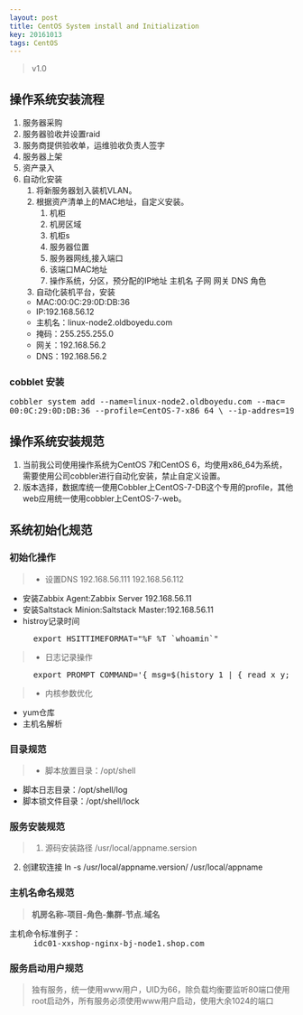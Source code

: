 ```yaml
---
layout: post
title: CentOS System install and Initialization
key: 20161013
tags: CentOS
---
```



>    v1.0

## 操作系统安装流程
1. 服务器采购
2. 服务器验收并设置raid
3. 服务商提供验收单，运维验收负责人签字
4. 服务器上架
5. 资产录入
6. 自动化安装 
     1. 将新服务器划入装机VLAN。
     2. 根据资产清单上的MAC地址，自定义安装。
        1. 机柜
        2. 机房区域
        3. 机柜s
        4. 服务器位置
        5. 服务器网线,接入端口
        6. 该端口MAC地址
        7. 操作系统，分区，预分配的IP地址 主机名 子网 网关 DNS 角色
     3. 自动化装机平台，安装
      - MAC:00:0C:29:0D:DB:36
      - IP:192.168.56.12
      - 主机名：linux-node2.oldboyedu.com
      - 掩码：255.255.255.0
      - 网关：192.168.56.2 
      - DNS：192.168.56.2 

### cobblet 安装
<pre>
cobbler system add --name=linux-node2.oldboyedu.com --mac=
00:0C:29:0D:DB:36 --profile=CentOS-7-x86_64 \ --ip-addres=192.168.56.12 --subnet=255.255.255.0 --gateway=192.168.56.2  --interface=eth0 --static=1 --hostname=linux_noed2.oldboyedu.com --name-servers="192.168.56.2"  --kickstart=/var/cobbler/kickstarts/CentOS-7-x86_64.cfg
</pre>

## 操作系统安装规范
   1. 当前我公司使用操作系统为CentOS 7和CentOS 6，均使用x86_64为系统，需要使用公司cobbler进行自动化安装，禁止自定义设置。
   2. 版本选择，数据库统一使用Cobbler上CentOS-7-DB这个专用的profile，其他web应用统一使用cobbler上CentOS-7-web。

## 系统初始化规范

### 初始化操作

>- 设置DNS 192.168.56.111 192.168.56.112
- 安装Zabbix Agent:Zabbix Server 192.168.56.11
- 安装Saltstack Minion:Saltstack Master:192.168.56.11
- histroy记录时间

<pre>
     export HSITTIMEFORMAT="%F %T `whoamin`"
</pre>

>- 日志记录操作

<pre>
     export PROMPT_COMMAND='{ msg=$(history 1 | { read x y; echo $y; });logger "[euid=$(whoami)]":$(who am i):[`pwd`]"$msg"; }'
</pre>

>- 内核参数优化
- yum仓库
- 主机名解析

### 目录规范
>- 脚本放置目录：/opt/shell
- 脚本日志目录：/opt/shell/log
- 脚本锁文件目录：/opt/shell/lock

### 服务安装规范
>1. 源码安装路径 /usr/local/appname.sersion
2. 创建软连接 ln -s /usr/local/appname.version/ /usr/local/appname

### 主机名命名规范

>**机房名称-项目-角色-集群-节点.域名**

<pre>
主机命令标准例子：
     idc01-xxshop-nginx-bj-node1.shop.com
</pre>

### 服务启动用户规范

>独有服务，统一使用www用户，UID为66，除负载均衡要监听80端口使用root启动外，所有服务必须使用www用户启动，使用大余1024的端口

